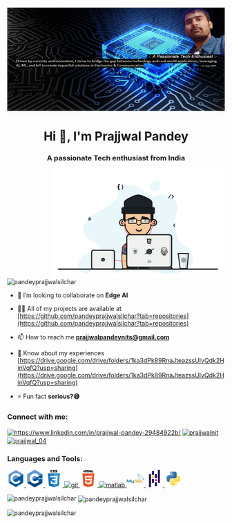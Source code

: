 ![logo](banner_pp2.png)
<h1 align="center">Hi 👋, I'm Prajjwal Pandey</h1>
<h3 align="center">A passionate Tech enthusiast from India</h3>
<img align="right" alt="coding" width="400" src="140866485-8fb1c876-9a8f-4d6a-98dc-08c4981eaf70.gif">
<p align="left"> <img src="https://komarev.com/ghpvc/?username=pandeyprajjwalsilchar&label=Profile%20views&color=0e75b6&style=flat" alt="pandeyprajjwalsilchar" /> </p>

- 👯 I’m looking to collaborate on **Edge AI**

- 👨‍💻 All of my projects are available at [https://github.com/pandeyprajjwalsilchar?tab=repositories](https://github.com/pandeyprajjwalsilchar?tab=repositories)

- 📫 How to reach me **prajjwalpandeynits@gmail.com**

- 📄 Know about my experiences [https://drive.google.com/drive/folders/1ka3dPk89RnaJteazssUIvQdk2HinVqfQ?usp=sharing](https://drive.google.com/drive/folders/1ka3dPk89RnaJteazssUIvQdk2HinVqfQ?usp=sharing)

- ⚡ Fun fact **serious?😅**

<h3 align="left">Connect with me:</h3>
<p align="left">
<a href="https://linkedin.com/in/https://www.linkedin.com/in/prajjwal-pandey-29484922b/" target="blank"><img align="center" src="https://raw.githubusercontent.com/rahuldkjain/github-profile-readme-generator/master/src/images/icons/Social/linked-in-alt.svg" alt="https://www.linkedin.com/in/prajjwal-pandey-29484922b/" height="30" width="40" /></a>
<a href="https://www.codechef.com/users/prajjwalnit" target="blank"><img align="center" src="https://cdn.jsdelivr.net/npm/simple-icons@3.1.0/icons/codechef.svg" alt="prajjwalnit" height="30" width="40" /></a>
<a href="https://www.leetcode.com/prajjwal_04" target="blank"><img align="center" src="https://raw.githubusercontent.com/rahuldkjain/github-profile-readme-generator/master/src/images/icons/Social/leet-code.svg" alt="prajjwal_04" height="30" width="40" /></a>
</p>

<h3 align="left">Languages and Tools:</h3>
<p align="left"> <a href="https://www.cprogramming.com/" target="_blank" rel="noreferrer"> <img src="https://raw.githubusercontent.com/devicons/devicon/master/icons/c/c-original.svg" alt="c" width="40" height="40"/> </a> <a href="https://www.w3schools.com/cpp/" target="_blank" rel="noreferrer"> <img src="https://raw.githubusercontent.com/devicons/devicon/master/icons/cplusplus/cplusplus-original.svg" alt="cplusplus" width="40" height="40"/> </a> <a href="https://www.w3schools.com/css/" target="_blank" rel="noreferrer"> <img src="https://raw.githubusercontent.com/devicons/devicon/master/icons/css3/css3-original-wordmark.svg" alt="css3" width="40" height="40"/> </a> <a href="https://git-scm.com/" target="_blank" rel="noreferrer"> <img src="https://www.vectorlogo.zone/logos/git-scm/git-scm-icon.svg" alt="git" width="40" height="40"/> </a> <a href="https://www.w3.org/html/" target="_blank" rel="noreferrer"> <img src="https://raw.githubusercontent.com/devicons/devicon/master/icons/html5/html5-original-wordmark.svg" alt="html5" width="40" height="40"/> </a> <a href="https://www.mathworks.com/" target="_blank" rel="noreferrer"> <img src="https://upload.wikimedia.org/wikipedia/commons/2/21/Matlab_Logo.png" alt="matlab" width="40" height="40"/> </a> <a href="https://www.mysql.com/" target="_blank" rel="noreferrer"> <img src="https://raw.githubusercontent.com/devicons/devicon/master/icons/mysql/mysql-original-wordmark.svg" alt="mysql" width="40" height="40"/> </a> <a href="https://pandas.pydata.org/" target="_blank" rel="noreferrer"> <img src="https://raw.githubusercontent.com/devicons/devicon/2ae2a900d2f041da66e950e4d48052658d850630/icons/pandas/pandas-original.svg" alt="pandas" width="40" height="40"/> </a> <a href="https://www.python.org" target="_blank" rel="noreferrer"> <img src="https://raw.githubusercontent.com/devicons/devicon/master/icons/python/python-original.svg" alt="python" width="40" height="40"/> </a> </p>

<p><img align="left" src="https://github-readme-stats.vercel.app/api/top-langs?username=pandeyprajjwalsilchar&show_icons=true&locale=en&layout=compact" alt="pandeyprajjwalsilchar" /></p>

<p>&nbsp;<img align="center" src="https://github-readme-stats.vercel.app/api?username=pandeyprajjwalsilchar&show_icons=true&locale=en" alt="pandeyprajjwalsilchar" /></p>

<p><img align="center" src="https://github-readme-streak-stats.herokuapp.com/?user=pandeyprajjwalsilchar&" alt="pandeyprajjwalsilchar" /></p>

